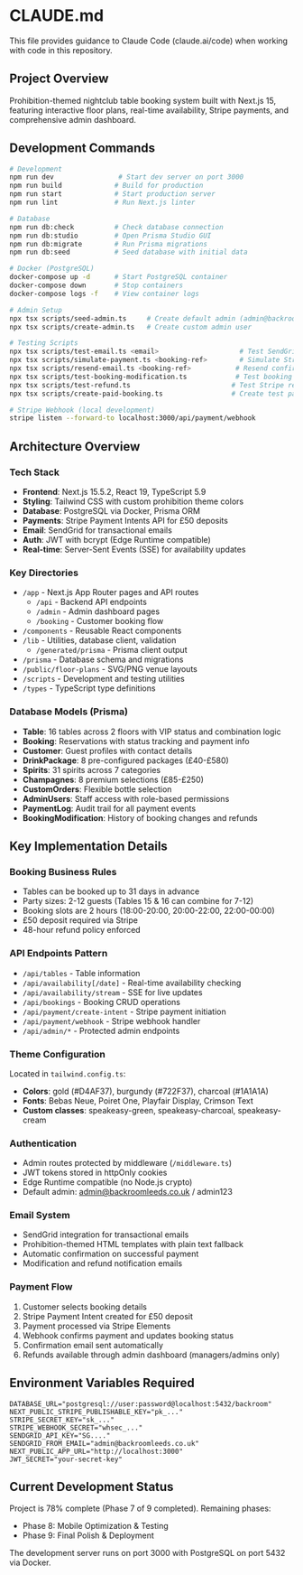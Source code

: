 # CLAUDE.md

This file provides guidance to Claude Code (claude.ai/code) when working with code in this repository.

## Project Overview

Prohibition-themed nightclub table booking system built with Next.js 15, featuring interactive floor plans, real-time availability, Stripe payments, and comprehensive admin dashboard.

## Development Commands

```bash
# Development
npm run dev                # Start dev server on port 3000
npm run build             # Build for production
npm run start             # Start production server
npm run lint              # Run Next.js linter

# Database
npm run db:check          # Check database connection
npm run db:studio         # Open Prisma Studio GUI
npm run db:migrate        # Run Prisma migrations
npm run db:seed           # Seed database with initial data

# Docker (PostgreSQL)
docker-compose up -d      # Start PostgreSQL container
docker-compose down       # Stop containers
docker-compose logs -f    # View container logs

# Admin Setup
npx tsx scripts/seed-admin.ts     # Create default admin (admin@backroomleeds.co.uk / admin123)
npx tsx scripts/create-admin.ts   # Create custom admin user

# Testing Scripts
npx tsx scripts/test-email.ts <email>                    # Test SendGrid email
npx tsx scripts/simulate-payment.ts <booking-ref>        # Simulate Stripe payment
npx tsx scripts/resend-email.ts <booking-ref>           # Resend confirmation email
npx tsx scripts/test-booking-modification.ts            # Test booking modifications
npx tsx scripts/test-refund.ts                         # Test Stripe refunds
npx tsx scripts/create-paid-booking.ts                 # Create test paid booking

# Stripe Webhook (local development)
stripe listen --forward-to localhost:3000/api/payment/webhook
```

## Architecture Overview

### Tech Stack
- **Frontend**: Next.js 15.5.2, React 19, TypeScript 5.9
- **Styling**: Tailwind CSS with custom prohibition theme colors
- **Database**: PostgreSQL via Docker, Prisma ORM
- **Payments**: Stripe Payment Intents API for £50 deposits
- **Email**: SendGrid for transactional emails
- **Auth**: JWT with bcrypt (Edge Runtime compatible)
- **Real-time**: Server-Sent Events (SSE) for availability updates

### Key Directories
- `/app` - Next.js App Router pages and API routes
  - `/api` - Backend API endpoints
  - `/admin` - Admin dashboard pages
  - `/booking` - Customer booking flow
- `/components` - Reusable React components
- `/lib` - Utilities, database client, validation
  - `/generated/prisma` - Prisma client output
- `/prisma` - Database schema and migrations
- `/public/floor-plans` - SVG/PNG venue layouts
- `/scripts` - Development and testing utilities
- `/types` - TypeScript type definitions

### Database Models (Prisma)
- **Table**: 16 tables across 2 floors with VIP status and combination logic
- **Booking**: Reservations with status tracking and payment info
- **Customer**: Guest profiles with contact details
- **DrinkPackage**: 8 pre-configured packages (£40-£580)
- **Spirits**: 31 spirits across 7 categories
- **Champagnes**: 8 premium selections (£85-£250)
- **CustomOrders**: Flexible bottle selection
- **AdminUsers**: Staff access with role-based permissions
- **PaymentLog**: Audit trail for all payment events
- **BookingModification**: History of booking changes and refunds

## Key Implementation Details

### Booking Business Rules
- Tables can be booked up to 31 days in advance
- Party sizes: 2-12 guests (Tables 15 & 16 can combine for 7-12)
- Booking slots are 2 hours (18:00-20:00, 20:00-22:00, 22:00-00:00)
- £50 deposit required via Stripe
- 48-hour refund policy enforced

### API Endpoints Pattern
- `/api/tables` - Table information
- `/api/availability[/date]` - Real-time availability checking
- `/api/availability/stream` - SSE for live updates
- `/api/bookings` - Booking CRUD operations
- `/api/payment/create-intent` - Stripe payment initiation
- `/api/payment/webhook` - Stripe webhook handler
- `/api/admin/*` - Protected admin endpoints

### Theme Configuration
Located in `tailwind.config.ts`:
- **Colors**: gold (#D4AF37), burgundy (#722F37), charcoal (#1A1A1A)
- **Fonts**: Bebas Neue, Poiret One, Playfair Display, Crimson Text
- **Custom classes**: speakeasy-green, speakeasy-charcoal, speakeasy-cream

### Authentication
- Admin routes protected by middleware (`/middleware.ts`)
- JWT tokens stored in httpOnly cookies
- Edge Runtime compatible (no Node.js crypto)
- Default admin: admin@backroomleeds.co.uk / admin123

### Email System
- SendGrid integration for transactional emails
- Prohibition-themed HTML templates with plain text fallback
- Automatic confirmation on successful payment
- Modification and refund notification emails

### Payment Flow
1. Customer selects booking details
2. Stripe Payment Intent created for £50 deposit
3. Payment processed via Stripe Elements
4. Webhook confirms payment and updates booking status
5. Confirmation email sent automatically
6. Refunds available through admin dashboard (managers/admins only)

## Environment Variables Required

```env
DATABASE_URL="postgresql://user:password@localhost:5432/backroom"
NEXT_PUBLIC_STRIPE_PUBLISHABLE_KEY="pk_..."
STRIPE_SECRET_KEY="sk_..."
STRIPE_WEBHOOK_SECRET="whsec_..."
SENDGRID_API_KEY="SG...."
SENDGRID_FROM_EMAIL="admin@backroomleeds.co.uk"
NEXT_PUBLIC_APP_URL="http://localhost:3000"
JWT_SECRET="your-secret-key"
```

## Current Development Status

Project is 78% complete (Phase 7 of 9 completed). Remaining phases:
- Phase 8: Mobile Optimization & Testing
- Phase 9: Final Polish & Deployment

The development server runs on port 3000 with PostgreSQL on port 5432 via Docker.